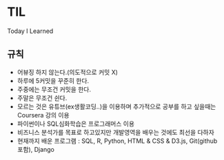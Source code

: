 # TIL
Today I Learned

## 규칙
- 어뷰징 하지 않는다.(의도적으로 커밋 X)
- 하루에 5커밋을 꾸준히 한다.
- 주중에는 무조건 커밋을 한다.
- 주말은 무조건 쉰다.
- 모르는 것은 유튜브(ex생활코딩..)을 이용하며 추가적으로 공부를 하고 싶을때는 Coursera 강의 이용
- 파이썬이나 SQL심화학습은 프로그래머스 이용
- 비즈니스 분석가를 목표로 하고있지만 개발영역을 배우는 것에도 최선을 다하자
- 현재까지 배운 프로그램 : SQL, R, Python, HTML & CSS & D3.js, Git(github 포함), Django
